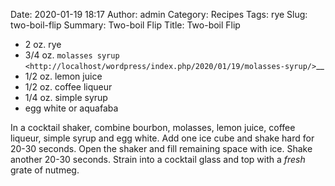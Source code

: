 Date: 2020-01-19 18:17
Author: admin
Category: Recipes
Tags: rye
Slug: two-boil-flip
Summary: Two-boil Flip
Title: Two-boil Flip

* 2 oz. rye
* 3/4 oz. `molasses syrup <http://localhost/wordpress/index.php/2020/01/19/molasses-syrup/>`__
* 1/2 oz. lemon juice
* 1/2 oz. coffee liqueur
* 1/4 oz. simple syrup
* egg white or aquafaba

In a cocktail shaker, combine bourbon, molasses, lemon juice, coffee liqueur, simple syrup and egg white. Add one ice cube and shake hard for 20-30 seconds. Open the shaker and fill remaining space with ice. Shake another 20-30 seconds. Strain into a cocktail glass and top with a *fresh* grate of nutmeg.


